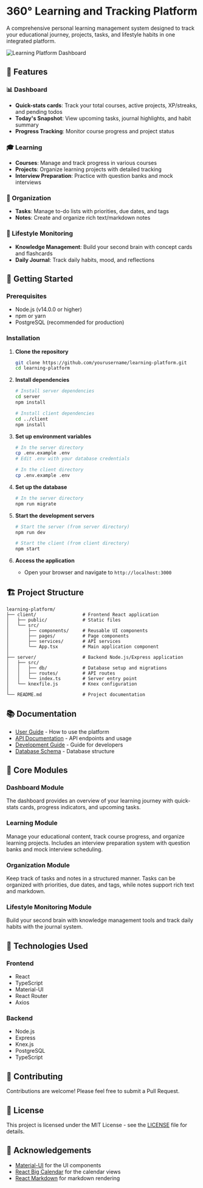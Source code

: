 # 360° Learning and Tracking Platform

A comprehensive personal learning management system designed to track your educational journey, projects, tasks, and lifestyle habits in one integrated platform.

![Learning Platform Dashboard](https://via.placeholder.com/1200x600?text=360+Learning+Platform)

## 🌟 Features

### 📊 Dashboard
- **Quick-stats cards**: Track your total courses, active projects, XP/streaks, and pending todos
- **Today's Snapshot**: View upcoming tasks, journal highlights, and habit summary
- **Progress Tracking**: Monitor course progress and project status

### 🎓 Learning
- **Courses**: Manage and track progress in various courses
- **Projects**: Organize learning projects with detailed tracking
- **Interview Preparation**: Practice with question banks and mock interviews

### 📝 Organization
- **Tasks**: Manage to-do lists with priorities, due dates, and tags
- **Notes**: Create and organize rich text/markdown notes

### 🔱 Lifestyle Monitoring
- **Knowledge Management**: Build your second brain with concept cards and flashcards
- **Daily Journal**: Track daily habits, mood, and reflections

## 🚀 Getting Started

### Prerequisites
- Node.js (v14.0.0 or higher)
- npm or yarn
- PostgreSQL (recommended for production)

### Installation

1. **Clone the repository**
   ```bash
   git clone https://github.com/yourusername/learning-platform.git
   cd learning-platform
   ```

2. **Install dependencies**
   ```bash
   # Install server dependencies
   cd server
   npm install

   # Install client dependencies
   cd ../client
   npm install
   ```

3. **Set up environment variables**
   ```bash
   # In the server directory
   cp .env.example .env
   # Edit .env with your database credentials

   # In the client directory
   cp .env.example .env
   ```

4. **Set up the database**
   ```bash
   # In the server directory
   npm run migrate
   ```

5. **Start the development servers**
   ```bash
   # Start the server (from server directory)
   npm run dev

   # Start the client (from client directory)
   npm start
   ```

6. **Access the application**
   - Open your browser and navigate to `http://localhost:3000`

## 🏗️ Project Structure

```
learning-platform/
├── client/                 # Frontend React application
│   ├── public/             # Static files
│   └── src/
│       ├── components/     # Reusable UI components
│       ├── pages/          # Page components
│       ├── services/       # API services
│       └── App.tsx         # Main application component
│
├── server/                 # Backend Node.js/Express application
│   ├── src/
│   │   ├── db/             # Database setup and migrations
│   │   ├── routes/         # API routes
│   │   └── index.ts        # Server entry point
│   └── knexfile.js         # Knex configuration
│
└── README.md               # Project documentation
```

## 📚 Documentation

- [User Guide](./docs/USER_GUIDE.md) - How to use the platform
- [API Documentation](./docs/API_DOCS.md) - API endpoints and usage
- [Development Guide](./docs/DEVELOPMENT.md) - Guide for developers
- [Database Schema](./docs/DATABASE_SCHEMA.md) - Database structure

## 🧩 Core Modules

### Dashboard Module
The dashboard provides an overview of your learning journey with quick-stats cards, progress indicators, and upcoming tasks.

### Learning Module
Manage your educational content, track course progress, and organize learning projects. Includes an interview preparation system with question banks and mock interview scheduling.

### Organization Module
Keep track of tasks and notes in a structured manner. Tasks can be organized with priorities, due dates, and tags, while notes support rich text and markdown.

### Lifestyle Monitoring Module
Build your second brain with knowledge management tools and track daily habits with the journal system.

## 🔧 Technologies Used

### Frontend
- React
- TypeScript
- Material-UI
- React Router
- Axios

### Backend
- Node.js
- Express
- Knex.js
- PostgreSQL
- TypeScript

## 🤝 Contributing
Contributions are welcome! Please feel free to submit a Pull Request.

## 📄 License
This project is licensed under the MIT License - see the [LICENSE](LICENSE) file for details.

## 🙏 Acknowledgements
- [Material-UI](https://mui.com/) for the UI components
- [React Big Calendar](https://github.com/jquense/react-big-calendar) for the calendar views
- [React Markdown](https://github.com/remarkjs/react-markdown) for markdown rendering

